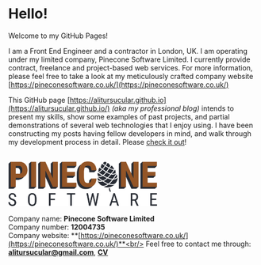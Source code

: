 # Hello!

Welcome to my GitHub Pages!

I am a Front End Engineer and a contractor in London, UK. I am operating under my limited company, Pinecone Software Limited. I currently provide contract, freelance and project-based web services. For more information, please feel free to take a look at my meticulously crafted company website [https://pineconesoftware.co.uk/](https://pineconesoftware.co.uk/)

This GitHub page [https://alitursucular.github.io](https://alitursucular.github.io/) *(aka my professional blog)* intends to present my skills, show some examples of past projects, and partial demonstrations of several web technologies that I enjoy using. I have been constructing my posts having fellow developers in mind, and walk through my development process in detail. Please [check it out](https://alitursucular.github.io/)!<br/><br/>

<img src="assets/images/pinecone-software-limited-logo.png" width="300">

Company name: **Pinecone Software Limited**<br/>
Company number: **12004735**<br/>
Company website: **[https://pineconesoftware.co.uk/](https://pineconesoftware.co.uk/)**<br/>
Feel free to contact me through: **alitursucular@gmail.com**, **[CV](assets/docs/alitursucular-senior-frontend-engineer-cv.pdf)**
